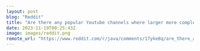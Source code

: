 ```yaml
---
layout: post
blog: "Reddit"
title: "Are there any popular Youtube channels where larger more complex Java projects are built?"
date: 2023-11-19T00:25:43Z
image: images/reddit.png
remote_url: "https://www.reddit.com/r/java/comments/17yke8q/are_there_any_popular_youtube_channels_where/"
---
```

